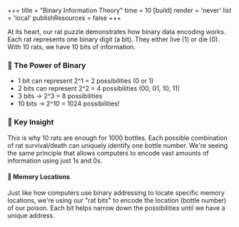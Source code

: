 +++
title = "Binary Information Theory"
time = 10
[build]
render = 'never'
list = 'local'
publishResources = false
+++

At its heart, our rat puzzle demonstrates how binary data encoding works. Each rat represents one binary digit (a bit). They either live (1) or die (0). With 10 rats, we have 10 bits of information.

### 🧮 The Power of Binary

- 1 bit can represent 2^1 = 2 possibilities (0 or 1)
- 2 bits can represent 2^2 = 4 possibilities (00, 01, 10, 11)
- 3 bits → 2^3 = 8 possibilities
- 10 bits → 2^10 = 1024 possibilities!

### 🎯 Key Insight

This is why 10 rats are enough for 1000 bottles. Each possible combination of rat survival/death can uniquely identify one bottle number. We're seeing the same principle that allows computers to encode vast amounts of information using just 1s and 0s.

#### 🐀 Memory Locations

Just like how computers use binary addressing to locate specific memory locations, we're using our "rat bits" to encode the location (bottle number) of our poison. Each bit helps narrow down the possibilities until we have a unique address.

